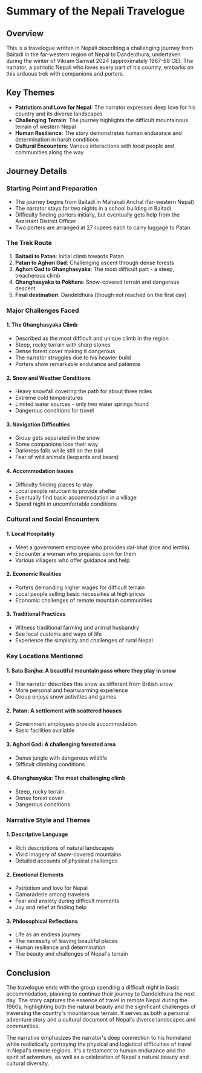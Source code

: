 # Summary of the Nepali Travelogue

## Overview
This is a travelogue written in Nepali describing a challenging journey from Baitadi in the far-western region of Nepal to Dandeldhura, undertaken during the winter of Vikram Samvat 2024 (approximately 1967-68 CE). The narrator, a patriotic Nepali who loves every part of his country, embarks on this arduous trek with companions and porters.

## Key Themes
- **Patriotism and Love for Nepal**: The narrator expresses deep love for his country and its diverse landscapes
- **Challenging Terrain**: The journey highlights the difficult mountainous terrain of western Nepal
- **Human Resilience**: The story demonstrates human endurance and determination in harsh conditions
- **Cultural Encounters**: Various interactions with local people and communities along the way

## Journey Details

### Starting Point and Preparation
- The journey begins from Baitadi in Mahakali Anchal (far-western Nepal)
- The narrator stays for two nights in a school building in Baitadi
- Difficulty finding porters initially, but eventually gets help from the Assistant District Officer
- Two porters are arranged at 27 rupees each to carry luggage to Patan

### The Trek Route
1. **Baitadi to Patan**: Initial climb towards Patan
2. **Patan to Aghori Gad**: Challenging ascent through dense forests
3. **Aghori Gad to Ghanghasyaka**: The most difficult part - a steep, treacherous climb
4. **Ghanghasyaka to Pokhara**: Snow-covered terrain and dangerous descent
5. **Final destination**: Dandeldhura (though not reached on the first day)

### Major Challenges Faced

#### 1. The Ghanghasyaka Climb
- Described as the most difficult and unique climb in the region
- Steep, rocky terrain with sharp stones
- Dense forest cover making it dangerous
- The narrator struggles due to his heavier build
- Porters show remarkable endurance and patience

#### 2. Snow and Weather Conditions
- Heavy snowfall covering the path for about three miles
- Extreme cold temperatures
- Limited water sources - only two water springs found
- Dangerous conditions for travel

#### 3. Navigation Difficulties
- Group gets separated in the snow
- Some companions lose their way
- Darkness falls while still on the trail
- Fear of wild animals (leopards and bears)

#### 4. Accommodation Issues
- Difficulty finding places to stay
- Local people reluctant to provide shelter
- Eventually find basic accommodation in a village
- Spend night in uncomfortable conditions

### Cultural and Social Encounters

#### 1. Local Hospitality
- Meet a government employee who provides dal-bhat (rice and lentils)
- Encounter a woman who prepares corn for them
- Various villagers who offer guidance and help

#### 2. Economic Realities
- Porters demanding higher wages for difficult terrain
- Local people selling basic necessities at high prices
- Economic challenges of remote mountain communities

#### 3. Traditional Practices
- Witness traditional farming and animal husbandry
- See local customs and ways of life
- Experience the simplicity and challenges of rural Nepal

### Key Locations Mentioned

#### 1. **Sata Banjha**: A beautiful mountain pass where they play in snow
- The narrator describes this snow as different from British snow
- More personal and heartwarming experience
- Group enjoys snow activities and games

#### 2. **Patan**: A settlement with scattered houses
- Government employees provide accommodation
- Basic facilities available

#### 3. **Aghori Gad**: A challenging forested area
- Dense jungle with dangerous wildlife
- Difficult climbing conditions

#### 4. **Ghanghasyaka**: The most challenging climb
- Steep, rocky terrain
- Dense forest cover
- Dangerous conditions

### Narrative Style and Themes

#### 1. **Descriptive Language**
- Rich descriptions of natural landscapes
- Vivid imagery of snow-covered mountains
- Detailed accounts of physical challenges

#### 2. **Emotional Elements**
- Patriotism and love for Nepal
- Camaraderie among travelers
- Fear and anxiety during difficult moments
- Joy and relief at finding help

#### 3. **Philosophical Reflections**
- Life as an endless journey
- The necessity of leaving beautiful places
- Human resilience and determination
- The beauty and challenges of Nepal's terrain

## Conclusion
The travelogue ends with the group spending a difficult night in basic accommodation, planning to continue their journey to Dandeldhura the next day. The story captures the essence of travel in remote Nepal during the 1960s, highlighting both the natural beauty and the significant challenges of traversing the country's mountainous terrain. It serves as both a personal adventure story and a cultural document of Nepal's diverse landscapes and communities.

The narrative emphasizes the narrator's deep connection to his homeland while realistically portraying the physical and logistical difficulties of travel in Nepal's remote regions. It's a testament to human endurance and the spirit of adventure, as well as a celebration of Nepal's natural beauty and cultural diversity. 